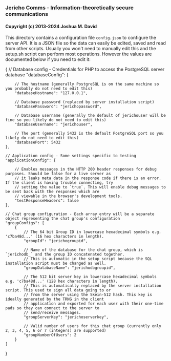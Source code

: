 ### Jericho Comms - Information-theoretically secure communications
#### Copyright (c) 2013-2024  Joshua M. David


This directory contains a configuration file `config.json` to configure the server API. It is a JSON file so the
data can easily be edited, saved and read from other scripts. Usually you won't need to manually edit this and the
setup.sh script can perform most operations. However the values are documented below if you need to edit it:

{
	// Database config - Credentials for PHP to access the PostgreSQL server database
    "databaseConfig": {

		// The hostname (generally PostgreSQL is on the same machine so you probably do not need to edit this)
        "databaseHostname": "127.0.0.1",

		// Database password (replaced by server installation script)
        "databasePassword": "jerichopassword",

		// Database username (generally the default of jerichouser will be fine so you likely do not need to edit this)
        "databaseUsername": "jerichouser",

		// The port (generally 5432 is the default PostgreSQL port so you likely do not need to edit this)
        "databasePort": 5432
    },

	// Application config - Some settings specific to testing
    "applicationConfig": {

		// Enables messages in the HTTP 200 header responses for debug purposes. Should be false for a live server as
		// it leaks meta data in the response code if there is an error. If the client is having trouble connecting, try
		// setting the value to `true`. This will enable debug messages to be sent back with the responses which are
		// viewable in the browser's development tools.
        "testResponseHeaders": false
    },

	// Chat group configuration - Each array entry will be a separate object representing the chat group's configuration
    "groupConfigs": [
        {
			// The 64 bit Group ID in lowercase hexadecimal symbols e.g. 'c7ba48d...' (16 hex characters in length).
            "groupId": "jerichogroupid",

			// Name of the database for the chat group, which is `jerichodb_` and the group ID concatenated together.
			// This is automatic in the setup script because the SQL installation script must be changed as well.
			"groupDatabaseName": "jerichodbgroupid",

			// The 512 bit server key in lowercase hexadecimal symbols e.g. 'c7ba48d...' (128 hex characters in length).
			// This is automatically replaced by the server installation script. This used to sign all data going to or
			// from the server using the Skein-512 hash. This key is ideally generated by the TRNG in the client
			// application and exported for each user with their one-time pads so they can connect to the server to
			// send/receive messages.
            "groupServerKey": "jerichoserverkey",

			// Valid number of users for this chat group (currently only 2, 3, 4, 5, 6 or 7 (integers) are supported)
            "groupNumberOfUsers": 2
        }
    ]
}
